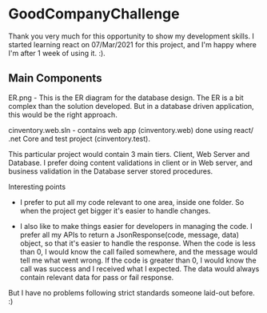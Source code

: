 # GoodCompanyChallenge
Thank you very much for this opportunity to show my development skills. I started learning react on 07/Mar/2021 for this
project, and I'm happy where I'm after 1 week of using it. :).

Main Components 
----------------
ER.png - This is the ER diagram for the database design. The ER is a bit complex than the 
solution developed. But in a database driven application, this would be the right approach.

cinventory.web.sln - contains web app (cinventory.web) done using react/ .net Core and test project (cinventory.test).

This particular project would contain 3 main tiers. Client, Web Server and Database. I prefer doing 
content validations in client or in Web server, and business validation in the Database server stored 
procedures.  

Interesting points
- I prefer to put all my code relevant to one area, inside one folder. So when the project get bigger
it's easier to handle changes.

- I also like to make things easier for developers in managing the code. I prefer all my APIs to 
return a JsonResponse(code, message, data) object, so 
that it's easier to handle the response. When the code is less than 0, I would know the call
failed somewhere, and the message would tell me what went wrong. If the code is greater than 0,
I would know the call was success and I received what I expected. The data would always contain 
relevant data for pass or fail response.

But I have no problems following strict standards someone laid-out before. :)
